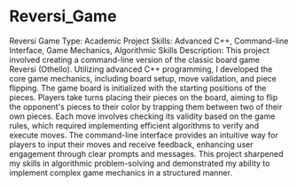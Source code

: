 # Reversi_Game

Reversi Game
Type: Academic Project
Skills: Advanced C++, Command-line Interface, Game Mechanics, Algorithmic Skills
Description: This project involved creating a command-line version of the classic board game Reversi (Othello). Utilizing advanced C++ programming, I developed the core game mechanics, including board setup, move validation, and piece flipping. The game board is initialized with the starting positions of the pieces. Players take turns placing their pieces on the board, aiming to flip the opponent's pieces to their color by trapping them between two of their own pieces. Each move involves checking its validity based on the game rules, which required implementing efficient algorithms to verify and execute moves. The command-line interface provides an intuitive way for players to input their moves and receive feedback, enhancing user engagement through clear prompts and messages. This project sharpened my skills in algorithmic problem-solving and demonstrated my ability to implement complex game mechanics in a structured manner.
